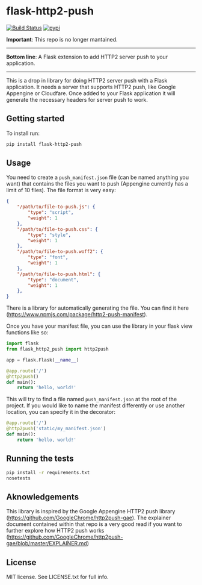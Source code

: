 # flask-http2-push
[![Build Status](https://travis-ci.org/jdaroesti/flask-http2-push.svg?branch=master)](https://travis-ci.org/jdaroesti/flask-http2-push)
[![pypi](https://img.shields.io/pypi/v/flask-http2-push.svg)](https://pypi.python.org/pypi/flask-http2-push)

**Important**: This repo is no longer mantained.

***

**Bottom line**: A Flask extension to add HTTP2 server push to your application.

***

This is a drop in library for doing HTTP2 server push with a Flask application. It 
needs a server that supports HTTP2 push, like Google Appengine or Cloudfare.
Once added to your Flask application it will generate the necessary headers
for server push to work.

## Getting started

To install run: 
```bash
pip install flask-http2-push
```

## Usage
You need to create a `push_manifest.json` file (can be named anything you want)
that contains the files you want to push (Appengine currently has a limit of 10 files). 
The file format is very easy:

```json
{
    "/path/to/file-to-push.js": {
        "type": "script",
        "weight": 1
    },
    "/path/to/file-to-push.css": {
        "type": "style",
        "weight": 1
    },
    "/path/to/file-to-push.woff2": {
        "type": "font",
        "weight": 1
    },
    "/path/to/file-to-push.html": {
        "type": "document",
        "weight": 1
    },
}
```

There is a library for automatically generating the file. You can find
it here (https://www.npmjs.com/package/http2-push-manifest).

Once you have your manifest file, you can use the library in your flask 
view functions like so:

```python
import flask
from flask_http2_push import http2push

app = flask.Flask(__name__)

@app.route('/')
@http2push()
def main():
    return 'hello, world!'
```

This will try to find a file named `push_manifest.json` at the root of the
project. If you would like to name the manifest differently or use another
location, you can specify it in the decorator:


```python
@app.route('/')
@http2push('static/my_manifest.json')
def main():
    return 'hello, world!'
```


## Running the tests
```bash
pip install -r requirements.txt
nosetests
```

## Aknowledgements

This library is inspired by the Google Appengine HTTP2 push library (https://github.com/GoogleChrome/http2push-gae).
The explainer document contained within that repo is a very good read if
you want to further explore how HTTP2 push works (https://github.com/GoogleChrome/http2push-gae/blob/master/EXPLAINER.md)

## License

MIT license. See LICENSE.txt for full info.
